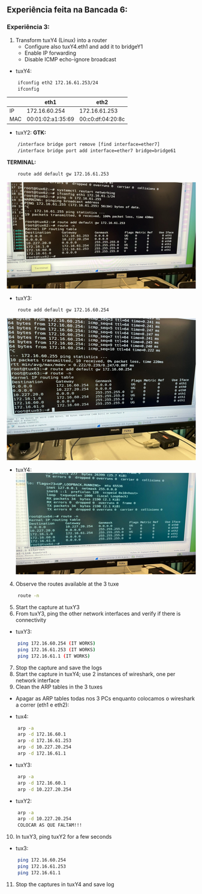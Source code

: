 ## Experiência feita na Bancada 6:

### Experiência 3:
1. Transform tuxY4 (Linux) into a router
    - Configure also tuxY4.eth1 and add it to bridgeY1
    - Enable IP forwarding
    - Disable ICMP echo-ignore broadcast

- tuxY4:
```bash
    ifconfig eth2 172.16.61.253/24
    ifconfig
```
|     |        eth1       |         eth2      |
| --- |        ---        |         ---       |
| IP  |   172.16.60.254   |    172.16.61.253  |
| MAC | 00:01:02:a1:35:69 | 00:c0:df:04:20:8c |

- tuxY2:
**GTK:**
```bash
    /interface bridge port remove [find interface=ether7]
    /interface bridge port add interface=ether7 bridge=bridge61
```
**TERMINAL:**
```bash
    route add default gw 172.16.61.253
```
![](docs\img\exp3-term2.jpg)

- tuxY3:
```bash
    route add default gw 172.16.60.254
```
![](docs\img\exp3-term3.jpg)

- tuxY4:
![](docs\img\exp3-term4.jpg)

4. Observe the routes available at the 3 tuxe
```bash
    route -n
```

5. Start the capture at tuxY3
6. From tuxY3, ping the other network interfaces and verify if there is connectivity
- tuxY3:
```bash
    ping 172.16.60.254 (IT WORKS)
    ping 172.16.61.253 (IT WORKS)
    ping 172.16.61.1 (IT WORKS)
```

7. Stop the capture and save the logs
8. Start the capture in tuxY4; use 2 instances of wireshark, one per network interface
9. Clean the ARP tables in the 3 tuxes
- Apagar as ARP tables todas nos 3 PCs enquanto colocamos o wireshark a correr (eth1 e eth2):

- tux4:
```bash
    arp -a
    arp -d 172.16.60.1
    arp -d 172.16.61.253
    arp -d 10.227.20.254
    arp -d 172.16.61.1
```

- tuxY3:
```bash
    arp -a
    arp -d 172.16.60.1
    arp -d 10.227.20.254
```

- tuxY2:
```bash
    arp -a
    arp -d 10.227.20.254
    COLOCAR AS QUE FALTAM!!!
```

10. In tuxY3, ping tuxY2 for a few seconds
- tux3:
```bash
    ping 172.16.60.254
    ping 172.16.61.253
    ping 172.16.61.1
```
11. Stop the captures in tuxY4 and save log